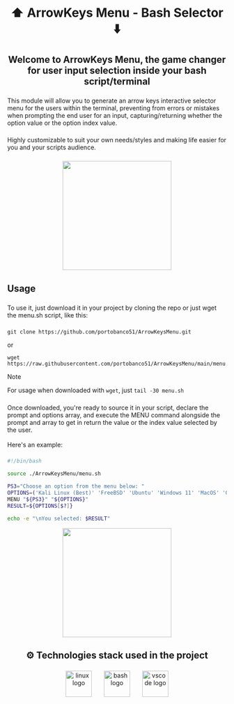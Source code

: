 <h1 align="center">⬆️ ArrowKeys Menu - Bash Selector ⬇️</h1>

###

<h2 align="center">Welcome to ArrowKeys Menu, the game changer for user input selection inside your bash script/terminal</h2>

###

<p align="left">This module will allow you to generate an arrow keys interactive selector menu for the users within the terminal, preventing from errors or mistakes when prompting the end user for an input, capturing/returning whether the option value or the option index value.</p>

###

<p align="left">Highly customizable to suit your own needs/styles and making life easier for you and your scripts audience.</p>

###

<div align="center">
  <!-- ![image](https://github.com/portobanco51/bashMenu/assets/76289550/ee0b76cc-5a3c-4a12-a866-ff974119eeee) -->
  <img height="250" src="https://github.com/portobanco51/bashMenu/assets/76289550/ee0b76cc-5a3c-4a12-a866-ff974119eeee"  />
</div>

###

<h2 align="left">Usage</h2>

###

<p align="left">To use it, just download it in your project by cloning the repo or just wget the menu.sh script, like this:</p>

###

```console
git clone https://github.com/portobanco51/ArrowKeysMenu.git
```

or

```console
wget https://raw.githubusercontent.com/portobanco51/ArrowKeysMenu/main/menu.sh
```

> [!NOTE]
> For usage when downloaded with `wget`, just `tail -30 menu.sh`

###

<p align="left">Once downloaded, you're ready to source it in your script, declare the prompt and options array, and execute the MENU command alongside the prompt and array to get in return the value or the index value selected by the user.<br><br>Here's an example:</p>

###

```sh
#!/bin/bash

source ./ArrowKeysMenu/menu.sh

PS3="Choose an option from the menu below: "
OPTIONS=('Kali Linux (Best)' 'FreeBSD' 'Ubuntu' 'Windows 11' 'MacOS' 'Other')
MENU "${PS3}" "${OPTIONS}"
RESULT=${OPTIONS[$?]}

echo -e "\nYou selected: $RESULT"

```

<div align="center">
<!-- ![image](https://github.com/portobanco51/bashMenu/assets/76289550/41b4cd26-87e4-4a20-b6be-591d4a21ca9f) -->
  <img height="250" src="https://github.com/portobanco51/bashMenu/assets/76289550/41b4cd26-87e4-4a20-b6be-591d4a21ca9f"  />
</div>

###

<h2 align="center">⚙️ Technologies stack used in the project</h2>

###

<div align="center">
  <img src="https://skillicons.dev/icons?i=linux" height="60" alt="linux logo"  />
  <img width="20" />
  <img src="https://skillicons.dev/icons?i=bash" height="60" alt="bash logo"  />
  <img width="20" />
  <img src="https://skillicons.dev/icons?i=vscode" height="60" alt="vscode logo"  />
</div>

###
